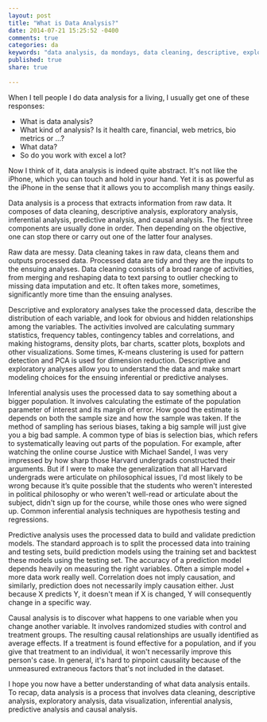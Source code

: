 ```yaml
---
layout: post
title: "What is Data Analysis?"
date: 2014-07-21 15:25:52 -0400
comments: true
categories: da
keywords: "data analysis, da mondays, data cleaning, descriptive, exploratory, inference, prediction, models, visualization"
published: true
share: true
 
---
```

When I tell people I do data analysis for a living, I usually get one of these responses:

* What is data analysis?
* What kind of analysis? Is it health care, financial, web metrics, bio metrics or ...? 
* What data?
* So do you work with excel a lot?

Now I think of it, data analysis is indeed quite abstract. It's not like the iPhone, which you can touch and hold in your hand. Yet it is as powerful as the iPhone in the sense that it allows you to accomplish many things easily.

Data analysis is a process that extracts information from raw data. It composes of data cleaning,  descriptive analysis, exploratory analysis, inferential analysis, predictive analysis, and causal analysis. The first three components are usually done in order. Then depending on the objective, one can stop there or carry out one of the latter four analyses. 

Raw data are messy. Data cleaning takes in raw data, cleans them and outputs processed data. Processed data are tidy and they are the inputs to the ensuing analyses. Data cleaning consists of a broad range of activities, from merging and reshaping data to text parsing to outlier checking to missing data imputation and etc. It often takes more, sometimes, significantly more time than the ensuing analyses.
 
Descriptive and exploratory analyses take the processed data, describe the distribution of each variable, and look for obvious and hidden relationships among the variables. The activities involved are calculating summary statistics, frequency tables, contingency tables and correlations, and making histograms, density plots, bar charts, scatter plots, boxplots and other visualizations. Some times, K-means clustering is used for pattern detection and PCA is used for dimension reduction. Descriptive and exploratory analyses allow you to understand the data and make smart modeling choices for the ensuing inferential or predictive analyses. 

Inferential analysis uses the processed data to say something about a bigger population. It involves calculating the estimate of the population parameter of interest and its margin of error. How good the estimate is depends on both the sample size and how the sample was taken. If the method of sampling has serious biases, taking a big sample will just give you a big bad sample. A common type of bias is selection bias, which refers to systematically leaving out parts of the population. For example, after watching the online course Justice with Michael Sandel, I was very impressed by how sharp those Harvard undergrads constructed their arguments. But if I were to make the generalization that all Harvard undergrads were articulate on philosophical issues, I'd most likely to be wrong because it’s quite possible that the students who weren't interested in political philosophy or who weren't well-read or articulate about the subject, didn't sign up for the course, while those ones who were signed up. Common inferential analysis techniques are hypothesis testing and regressions.

Predictive analysis uses the processed data to build and validate prediction models. The standard approach is to split the processed data into training and testing sets, build prediction models using the training set and backtest these models using the testing set.  The accuracy of a prediction model depends heavily on measuring the right variables. Often a simple model + more data work really well. Correlation does not imply causation, and similarly, prediction does not necessarily imply causation either. Just because X predicts Y, it doesn't mean if X is changed, Y will consequently change in a specific way.

Causal analysis is to discover what happens to one variable when you change another variable. It involves randomized studies with control and treatment groups. The resulting causal relationships are usually identified as average effects. If a treatment is found effective for a population, and if you give that treatment to an individual, it won't necessarily improve this person's case. In general, it's hard to pinpoint causality because of the unmeasured extraneous factors that's not included in the dataset. 

I hope you now have a better understanding of what data analysis entails. To recap, data analysis is a process that involves data cleaning, descriptive analysis, exploratory analysis, data visualization, inferential analysis, predictive analysis and causal analysis. 
